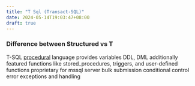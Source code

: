 ```yaml
---
title: "T Sql (Transact-SQL)"
date: 2024-05-14T19:03:47+08:00
draft: true
---
```


### Difference between Structured vs T

T-SQL
[procedural](procedural) language
provides variables
DDL, DML additionally featured functions like stored_procedures, triggers, and user-defined functions
proprietary for mssql server
bulk submission
conditional control
error exceptions and handling
